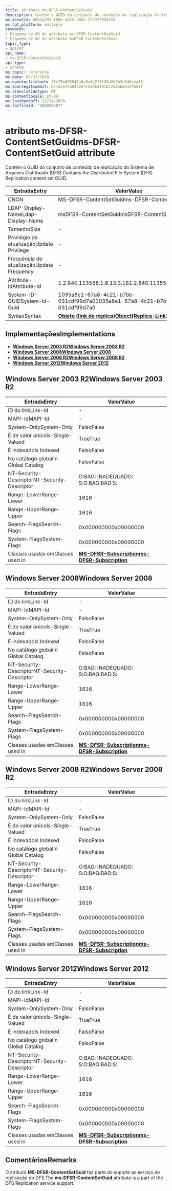 ```yaml
---
title: atributo ms-DFSR-ContentSetGuid
description: Contém o GUID do conjunto de conteúdo de replicação do Sistema de Arquivos Distribuído (DFS).
ms.assetid: 69b2a293-f80e-4af5-b06c-27d373994318
ms.tgt_platform: multiple
keywords:
- Esquema de AD do atributo ms-DFSR-ContentSetGuid
- Esquema de AD do atributo msDFSR-ContentSetGuid
topic_type:
- apiref
api_name:
- ms-DFSR-ContentSetGuid
api_type:
- Schema
ms.topic: reference
ms.date: 05/31/2018
ms.openlocfilehash: f8c75b055549a6c0e8d219120d2b0b3c0d0eea13
ms.sourcegitcommit: b77ace27b0432e7cd3863191b11926be032fbe2f
ms.translationtype: MT
ms.contentlocale: pt-BR
ms.lasthandoff: 12/14/2020
ms.locfileid: "103919507"
---
```

# <a name="ms-dfsr-contentsetguid-attribute"></a><span data-ttu-id="4ad3c-105">atributo ms-DFSR-ContentSetGuid</span><span class="sxs-lookup"><span data-stu-id="4ad3c-105">ms-DFSR-ContentSetGuid attribute</span></span>

<span data-ttu-id="4ad3c-106">Contém o GUID do conjunto de conteúdo de replicação do Sistema de Arquivos Distribuído (DFS).</span><span class="sxs-lookup"><span data-stu-id="4ad3c-106">Contains the Distributed File System (DFS) Replication content set GUID.</span></span>



| <span data-ttu-id="4ad3c-107">Entrada</span><span class="sxs-lookup"><span data-stu-id="4ad3c-107">Entry</span></span> | <span data-ttu-id="4ad3c-108">Valor</span><span class="sxs-lookup"><span data-stu-id="4ad3c-108">Value</span></span> |
|-------------------|-------------------------------------------------------|
| <span data-ttu-id="4ad3c-109">CN</span><span class="sxs-lookup"><span data-stu-id="4ad3c-109">CN</span></span>                | <span data-ttu-id="4ad3c-110">MS-DFSR-ContentSetGuid</span><span class="sxs-lookup"><span data-stu-id="4ad3c-110">ms-DFSR-ContentSetGuid</span></span>                                |
| <span data-ttu-id="4ad3c-111">LDAP-Display-Name</span><span class="sxs-lookup"><span data-stu-id="4ad3c-111">Ldap-Display-Name</span></span> | <span data-ttu-id="4ad3c-112">msDFSR-ContentSetGuid</span><span class="sxs-lookup"><span data-stu-id="4ad3c-112">msDFSR-ContentSetGuid</span></span>                                 |
| <span data-ttu-id="4ad3c-113">Tamanho</span><span class="sxs-lookup"><span data-stu-id="4ad3c-113">Size</span></span>              | \-                                                    |
| <span data-ttu-id="4ad3c-114">Privilégio de atualização</span><span class="sxs-lookup"><span data-stu-id="4ad3c-114">Update Privilege</span></span>  | \-                                                    |
| <span data-ttu-id="4ad3c-115">Frequência de atualização</span><span class="sxs-lookup"><span data-stu-id="4ad3c-115">Update Frequency</span></span>  | \-                                                    |
| <span data-ttu-id="4ad3c-116">Attribute-Id</span><span class="sxs-lookup"><span data-stu-id="4ad3c-116">Attribute-Id</span></span>      | <span data-ttu-id="4ad3c-117">1.2.840.113556.1.6.13.3.18</span><span class="sxs-lookup"><span data-stu-id="4ad3c-117">1.2.840.113556.1.6.13.3.18</span></span>                            |
| <span data-ttu-id="4ad3c-118">System-ID-GUID</span><span class="sxs-lookup"><span data-stu-id="4ad3c-118">System-Id-Guid</span></span>    | <span data-ttu-id="4ad3c-119">1035a8e1-67a8-4c21-b7bb-031cdf99d7a0</span><span class="sxs-lookup"><span data-stu-id="4ad3c-119">1035a8e1-67a8-4c21-b7bb-031cdf99d7a0</span></span>                  |
| <span data-ttu-id="4ad3c-120">Syntax</span><span class="sxs-lookup"><span data-stu-id="4ad3c-120">Syntax</span></span>            | [<span data-ttu-id="4ad3c-121">**Objeto (link de réplica)**</span><span class="sxs-lookup"><span data-stu-id="4ad3c-121">**Object(Replica-Link)**</span></span>](s-object-replica-link.md) |



## <a name="implementations"></a><span data-ttu-id="4ad3c-122">Implementações</span><span class="sxs-lookup"><span data-stu-id="4ad3c-122">Implementations</span></span>

-   [<span data-ttu-id="4ad3c-123">**Windows Server 2003 R2**</span><span class="sxs-lookup"><span data-stu-id="4ad3c-123">**Windows Server 2003 R2**</span></span>](#windows-server-2003-r2)
-   [<span data-ttu-id="4ad3c-124">**Windows Server 2008**</span><span class="sxs-lookup"><span data-stu-id="4ad3c-124">**Windows Server 2008**</span></span>](#windows-server-2008)
-   [<span data-ttu-id="4ad3c-125">**Windows Server 2008 R2**</span><span class="sxs-lookup"><span data-stu-id="4ad3c-125">**Windows Server 2008 R2**</span></span>](#windows-server-2008-r2)
-   [<span data-ttu-id="4ad3c-126">**Windows Server 2012**</span><span class="sxs-lookup"><span data-stu-id="4ad3c-126">**Windows Server 2012**</span></span>](#windows-server-2012)

## <a name="windows-server-2003-r2"></a><span data-ttu-id="4ad3c-127">Windows Server 2003 R2</span><span class="sxs-lookup"><span data-stu-id="4ad3c-127">Windows Server 2003 R2</span></span>



| <span data-ttu-id="4ad3c-128">Entrada</span><span class="sxs-lookup"><span data-stu-id="4ad3c-128">Entry</span></span> | <span data-ttu-id="4ad3c-129">Valor</span><span class="sxs-lookup"><span data-stu-id="4ad3c-129">Value</span></span> |
|------------------------|------------------------------------------------------------------|
| <span data-ttu-id="4ad3c-130">ID do link</span><span class="sxs-lookup"><span data-stu-id="4ad3c-130">Link-Id</span></span>                | \-                                                               |
| <span data-ttu-id="4ad3c-131">MAPI-Id</span><span class="sxs-lookup"><span data-stu-id="4ad3c-131">MAPI-Id</span></span>                | \-                                                               |
| <span data-ttu-id="4ad3c-132">System-Only</span><span class="sxs-lookup"><span data-stu-id="4ad3c-132">System-Only</span></span>            | <span data-ttu-id="4ad3c-133">Falso</span><span class="sxs-lookup"><span data-stu-id="4ad3c-133">False</span></span>                                                            |
| <span data-ttu-id="4ad3c-134">É de valor único</span><span class="sxs-lookup"><span data-stu-id="4ad3c-134">Is-Single-Valued</span></span>       | <span data-ttu-id="4ad3c-135">True</span><span class="sxs-lookup"><span data-stu-id="4ad3c-135">True</span></span>                                                             |
| <span data-ttu-id="4ad3c-136">É indexado</span><span class="sxs-lookup"><span data-stu-id="4ad3c-136">Is Indexed</span></span>             | <span data-ttu-id="4ad3c-137">Falso</span><span class="sxs-lookup"><span data-stu-id="4ad3c-137">False</span></span>                                                            |
| <span data-ttu-id="4ad3c-138">No catálogo global</span><span class="sxs-lookup"><span data-stu-id="4ad3c-138">In Global Catalog</span></span>      | <span data-ttu-id="4ad3c-139">Falso</span><span class="sxs-lookup"><span data-stu-id="4ad3c-139">False</span></span>                                                            |
| <span data-ttu-id="4ad3c-140">NT-Security-Descriptor</span><span class="sxs-lookup"><span data-stu-id="4ad3c-140">NT-Security-Descriptor</span></span> | <span data-ttu-id="4ad3c-141">O:BAG: INADEQUADO: S:</span><span class="sxs-lookup"><span data-stu-id="4ad3c-141">O:BAG:BAD:S:</span></span>                                                     |
| <span data-ttu-id="4ad3c-142">Range-Lower</span><span class="sxs-lookup"><span data-stu-id="4ad3c-142">Range-Lower</span></span>            | <span data-ttu-id="4ad3c-143">16</span><span class="sxs-lookup"><span data-stu-id="4ad3c-143">16</span></span>                                                               |
| <span data-ttu-id="4ad3c-144">Range-Upper</span><span class="sxs-lookup"><span data-stu-id="4ad3c-144">Range-Upper</span></span>            | <span data-ttu-id="4ad3c-145">16</span><span class="sxs-lookup"><span data-stu-id="4ad3c-145">16</span></span>                                                               |
| <span data-ttu-id="4ad3c-146">Search-Flags</span><span class="sxs-lookup"><span data-stu-id="4ad3c-146">Search-Flags</span></span>           | <span data-ttu-id="4ad3c-147">0x00000000</span><span class="sxs-lookup"><span data-stu-id="4ad3c-147">0x00000000</span></span>                                                       |
| <span data-ttu-id="4ad3c-148">System-Flags</span><span class="sxs-lookup"><span data-stu-id="4ad3c-148">System-Flags</span></span>           | <span data-ttu-id="4ad3c-149">0x00000000</span><span class="sxs-lookup"><span data-stu-id="4ad3c-149">0x00000000</span></span>                                                       |
| <span data-ttu-id="4ad3c-150">Classes usadas em</span><span class="sxs-lookup"><span data-stu-id="4ad3c-150">Classes used in</span></span>        | [<span data-ttu-id="4ad3c-151">**MS-DFSR-Subscription**</span><span class="sxs-lookup"><span data-stu-id="4ad3c-151">**ms-DFSR-Subscription**</span></span>](c-msdfsr-subscription.md)<br/> |



## <a name="windows-server-2008"></a><span data-ttu-id="4ad3c-152">Windows Server 2008</span><span class="sxs-lookup"><span data-stu-id="4ad3c-152">Windows Server 2008</span></span>



| <span data-ttu-id="4ad3c-153">Entrada</span><span class="sxs-lookup"><span data-stu-id="4ad3c-153">Entry</span></span> | <span data-ttu-id="4ad3c-154">Valor</span><span class="sxs-lookup"><span data-stu-id="4ad3c-154">Value</span></span> |
|------------------------|------------------------------------------------------------------|
| <span data-ttu-id="4ad3c-155">ID do link</span><span class="sxs-lookup"><span data-stu-id="4ad3c-155">Link-Id</span></span>                | \-                                                               |
| <span data-ttu-id="4ad3c-156">MAPI-Id</span><span class="sxs-lookup"><span data-stu-id="4ad3c-156">MAPI-Id</span></span>                | \-                                                               |
| <span data-ttu-id="4ad3c-157">System-Only</span><span class="sxs-lookup"><span data-stu-id="4ad3c-157">System-Only</span></span>            | <span data-ttu-id="4ad3c-158">Falso</span><span class="sxs-lookup"><span data-stu-id="4ad3c-158">False</span></span>                                                            |
| <span data-ttu-id="4ad3c-159">É de valor único</span><span class="sxs-lookup"><span data-stu-id="4ad3c-159">Is-Single-Valued</span></span>       | <span data-ttu-id="4ad3c-160">True</span><span class="sxs-lookup"><span data-stu-id="4ad3c-160">True</span></span>                                                             |
| <span data-ttu-id="4ad3c-161">É indexado</span><span class="sxs-lookup"><span data-stu-id="4ad3c-161">Is Indexed</span></span>             | <span data-ttu-id="4ad3c-162">Falso</span><span class="sxs-lookup"><span data-stu-id="4ad3c-162">False</span></span>                                                            |
| <span data-ttu-id="4ad3c-163">No catálogo global</span><span class="sxs-lookup"><span data-stu-id="4ad3c-163">In Global Catalog</span></span>      | <span data-ttu-id="4ad3c-164">Falso</span><span class="sxs-lookup"><span data-stu-id="4ad3c-164">False</span></span>                                                            |
| <span data-ttu-id="4ad3c-165">NT-Security-Descriptor</span><span class="sxs-lookup"><span data-stu-id="4ad3c-165">NT-Security-Descriptor</span></span> | <span data-ttu-id="4ad3c-166">O:BAG: INADEQUADO: S:</span><span class="sxs-lookup"><span data-stu-id="4ad3c-166">O:BAG:BAD:S:</span></span>                                                     |
| <span data-ttu-id="4ad3c-167">Range-Lower</span><span class="sxs-lookup"><span data-stu-id="4ad3c-167">Range-Lower</span></span>            | <span data-ttu-id="4ad3c-168">16</span><span class="sxs-lookup"><span data-stu-id="4ad3c-168">16</span></span>                                                               |
| <span data-ttu-id="4ad3c-169">Range-Upper</span><span class="sxs-lookup"><span data-stu-id="4ad3c-169">Range-Upper</span></span>            | <span data-ttu-id="4ad3c-170">16</span><span class="sxs-lookup"><span data-stu-id="4ad3c-170">16</span></span>                                                               |
| <span data-ttu-id="4ad3c-171">Search-Flags</span><span class="sxs-lookup"><span data-stu-id="4ad3c-171">Search-Flags</span></span>           | <span data-ttu-id="4ad3c-172">0x00000000</span><span class="sxs-lookup"><span data-stu-id="4ad3c-172">0x00000000</span></span>                                                       |
| <span data-ttu-id="4ad3c-173">System-Flags</span><span class="sxs-lookup"><span data-stu-id="4ad3c-173">System-Flags</span></span>           | <span data-ttu-id="4ad3c-174">0x00000000</span><span class="sxs-lookup"><span data-stu-id="4ad3c-174">0x00000000</span></span>                                                       |
| <span data-ttu-id="4ad3c-175">Classes usadas em</span><span class="sxs-lookup"><span data-stu-id="4ad3c-175">Classes used in</span></span>        | [<span data-ttu-id="4ad3c-176">**MS-DFSR-Subscription**</span><span class="sxs-lookup"><span data-stu-id="4ad3c-176">**ms-DFSR-Subscription**</span></span>](c-msdfsr-subscription.md)<br/> |



## <a name="windows-server-2008-r2"></a><span data-ttu-id="4ad3c-177">Windows Server 2008 R2</span><span class="sxs-lookup"><span data-stu-id="4ad3c-177">Windows Server 2008 R2</span></span>



| <span data-ttu-id="4ad3c-178">Entrada</span><span class="sxs-lookup"><span data-stu-id="4ad3c-178">Entry</span></span> | <span data-ttu-id="4ad3c-179">Valor</span><span class="sxs-lookup"><span data-stu-id="4ad3c-179">Value</span></span> |
|------------------------|------------------------------------------------------------------|
| <span data-ttu-id="4ad3c-180">ID do link</span><span class="sxs-lookup"><span data-stu-id="4ad3c-180">Link-Id</span></span>                | \-                                                               |
| <span data-ttu-id="4ad3c-181">MAPI-Id</span><span class="sxs-lookup"><span data-stu-id="4ad3c-181">MAPI-Id</span></span>                | \-                                                               |
| <span data-ttu-id="4ad3c-182">System-Only</span><span class="sxs-lookup"><span data-stu-id="4ad3c-182">System-Only</span></span>            | <span data-ttu-id="4ad3c-183">Falso</span><span class="sxs-lookup"><span data-stu-id="4ad3c-183">False</span></span>                                                            |
| <span data-ttu-id="4ad3c-184">É de valor único</span><span class="sxs-lookup"><span data-stu-id="4ad3c-184">Is-Single-Valued</span></span>       | <span data-ttu-id="4ad3c-185">True</span><span class="sxs-lookup"><span data-stu-id="4ad3c-185">True</span></span>                                                             |
| <span data-ttu-id="4ad3c-186">É indexado</span><span class="sxs-lookup"><span data-stu-id="4ad3c-186">Is Indexed</span></span>             | <span data-ttu-id="4ad3c-187">Falso</span><span class="sxs-lookup"><span data-stu-id="4ad3c-187">False</span></span>                                                            |
| <span data-ttu-id="4ad3c-188">No catálogo global</span><span class="sxs-lookup"><span data-stu-id="4ad3c-188">In Global Catalog</span></span>      | <span data-ttu-id="4ad3c-189">Falso</span><span class="sxs-lookup"><span data-stu-id="4ad3c-189">False</span></span>                                                            |
| <span data-ttu-id="4ad3c-190">NT-Security-Descriptor</span><span class="sxs-lookup"><span data-stu-id="4ad3c-190">NT-Security-Descriptor</span></span> | <span data-ttu-id="4ad3c-191">O:BAG: INADEQUADO: S:</span><span class="sxs-lookup"><span data-stu-id="4ad3c-191">O:BAG:BAD:S:</span></span>                                                     |
| <span data-ttu-id="4ad3c-192">Range-Lower</span><span class="sxs-lookup"><span data-stu-id="4ad3c-192">Range-Lower</span></span>            | <span data-ttu-id="4ad3c-193">16</span><span class="sxs-lookup"><span data-stu-id="4ad3c-193">16</span></span>                                                               |
| <span data-ttu-id="4ad3c-194">Range-Upper</span><span class="sxs-lookup"><span data-stu-id="4ad3c-194">Range-Upper</span></span>            | <span data-ttu-id="4ad3c-195">16</span><span class="sxs-lookup"><span data-stu-id="4ad3c-195">16</span></span>                                                               |
| <span data-ttu-id="4ad3c-196">Search-Flags</span><span class="sxs-lookup"><span data-stu-id="4ad3c-196">Search-Flags</span></span>           | <span data-ttu-id="4ad3c-197">0x00000000</span><span class="sxs-lookup"><span data-stu-id="4ad3c-197">0x00000000</span></span>                                                       |
| <span data-ttu-id="4ad3c-198">System-Flags</span><span class="sxs-lookup"><span data-stu-id="4ad3c-198">System-Flags</span></span>           | <span data-ttu-id="4ad3c-199">0x00000000</span><span class="sxs-lookup"><span data-stu-id="4ad3c-199">0x00000000</span></span>                                                       |
| <span data-ttu-id="4ad3c-200">Classes usadas em</span><span class="sxs-lookup"><span data-stu-id="4ad3c-200">Classes used in</span></span>        | [<span data-ttu-id="4ad3c-201">**MS-DFSR-Subscription**</span><span class="sxs-lookup"><span data-stu-id="4ad3c-201">**ms-DFSR-Subscription**</span></span>](c-msdfsr-subscription.md)<br/> |



## <a name="windows-server-2012"></a><span data-ttu-id="4ad3c-202">Windows Server 2012</span><span class="sxs-lookup"><span data-stu-id="4ad3c-202">Windows Server 2012</span></span>



| <span data-ttu-id="4ad3c-203">Entrada</span><span class="sxs-lookup"><span data-stu-id="4ad3c-203">Entry</span></span> | <span data-ttu-id="4ad3c-204">Valor</span><span class="sxs-lookup"><span data-stu-id="4ad3c-204">Value</span></span> |
|------------------------|------------------------------------------------------------------|
| <span data-ttu-id="4ad3c-205">ID do link</span><span class="sxs-lookup"><span data-stu-id="4ad3c-205">Link-Id</span></span>                | \-                                                               |
| <span data-ttu-id="4ad3c-206">MAPI-Id</span><span class="sxs-lookup"><span data-stu-id="4ad3c-206">MAPI-Id</span></span>                | \-                                                               |
| <span data-ttu-id="4ad3c-207">System-Only</span><span class="sxs-lookup"><span data-stu-id="4ad3c-207">System-Only</span></span>            | <span data-ttu-id="4ad3c-208">Falso</span><span class="sxs-lookup"><span data-stu-id="4ad3c-208">False</span></span>                                                            |
| <span data-ttu-id="4ad3c-209">É de valor único</span><span class="sxs-lookup"><span data-stu-id="4ad3c-209">Is-Single-Valued</span></span>       | <span data-ttu-id="4ad3c-210">True</span><span class="sxs-lookup"><span data-stu-id="4ad3c-210">True</span></span>                                                             |
| <span data-ttu-id="4ad3c-211">É indexado</span><span class="sxs-lookup"><span data-stu-id="4ad3c-211">Is Indexed</span></span>             | <span data-ttu-id="4ad3c-212">Falso</span><span class="sxs-lookup"><span data-stu-id="4ad3c-212">False</span></span>                                                            |
| <span data-ttu-id="4ad3c-213">No catálogo global</span><span class="sxs-lookup"><span data-stu-id="4ad3c-213">In Global Catalog</span></span>      | <span data-ttu-id="4ad3c-214">Falso</span><span class="sxs-lookup"><span data-stu-id="4ad3c-214">False</span></span>                                                            |
| <span data-ttu-id="4ad3c-215">NT-Security-Descriptor</span><span class="sxs-lookup"><span data-stu-id="4ad3c-215">NT-Security-Descriptor</span></span> | <span data-ttu-id="4ad3c-216">O:BAG: INADEQUADO: S:</span><span class="sxs-lookup"><span data-stu-id="4ad3c-216">O:BAG:BAD:S:</span></span>                                                     |
| <span data-ttu-id="4ad3c-217">Range-Lower</span><span class="sxs-lookup"><span data-stu-id="4ad3c-217">Range-Lower</span></span>            | <span data-ttu-id="4ad3c-218">16</span><span class="sxs-lookup"><span data-stu-id="4ad3c-218">16</span></span>                                                               |
| <span data-ttu-id="4ad3c-219">Range-Upper</span><span class="sxs-lookup"><span data-stu-id="4ad3c-219">Range-Upper</span></span>            | <span data-ttu-id="4ad3c-220">16</span><span class="sxs-lookup"><span data-stu-id="4ad3c-220">16</span></span>                                                               |
| <span data-ttu-id="4ad3c-221">Search-Flags</span><span class="sxs-lookup"><span data-stu-id="4ad3c-221">Search-Flags</span></span>           | <span data-ttu-id="4ad3c-222">0x00000000</span><span class="sxs-lookup"><span data-stu-id="4ad3c-222">0x00000000</span></span>                                                       |
| <span data-ttu-id="4ad3c-223">System-Flags</span><span class="sxs-lookup"><span data-stu-id="4ad3c-223">System-Flags</span></span>           | <span data-ttu-id="4ad3c-224">0x00000000</span><span class="sxs-lookup"><span data-stu-id="4ad3c-224">0x00000000</span></span>                                                       |
| <span data-ttu-id="4ad3c-225">Classes usadas em</span><span class="sxs-lookup"><span data-stu-id="4ad3c-225">Classes used in</span></span>        | [<span data-ttu-id="4ad3c-226">**MS-DFSR-Subscription**</span><span class="sxs-lookup"><span data-stu-id="4ad3c-226">**ms-DFSR-Subscription**</span></span>](c-msdfsr-subscription.md)<br/> |



## <a name="remarks"></a><span data-ttu-id="4ad3c-227">Comentários</span><span class="sxs-lookup"><span data-stu-id="4ad3c-227">Remarks</span></span>

<span data-ttu-id="4ad3c-228">O atributo **MS-DFSR-ContentSetGuid** faz parte do suporte ao serviço de replicação do DFS.</span><span class="sxs-lookup"><span data-stu-id="4ad3c-228">The **ms-DFSR-ContentSetGuid** attribute is a part of the DFS Replication service support.</span></span>

 

 





